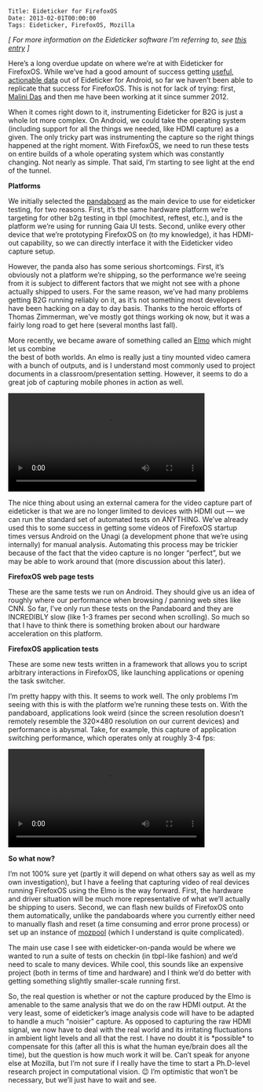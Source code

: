     Title: Eideticker for FirefoxOS
    Date: 2013-02-01T00:00:00
    Tags: Eideticker, FirefoxOS, Mozilla


*[ For more information on the Eideticker software I&#8217;m referring to, see [this entry][1] ]*

Here&#8217;s a long overdue update on where we&#8217;re at with Eideticker for FirefoxOS. While we&#8217;ve had a good amount of success getting [useful, actionable data][2] out of Eideticker for Android, so far we haven&#8217;t been able to replicate that success for FirefoxOS. This is not for lack of trying: first, [Malini Das][3] and then me have been working at it since summer 2012.

When it comes right down to it, instrumenting Eideticker for B2G is just a whole lot more complex. On Android, we could take the operating system (including support for all the things we needed, like HDMI capture) as a given. The only tricky part was instrumenting the capture so the right things happened at the right moment. With FirefoxOS, we need to run these tests on entire builds of a whole operating system which was constantly changing. Not nearly as simple. That said, I&#8217;m starting to see light at the end of the tunnel.

**Platforms**

We initially selected the [pandaboard][4] as the main device to use for eideticker testing, for two reasons. First, it&#8217;s the same hardware platform we&#8217;re targeting for other b2g testing in tbpl (mochitest, reftest, etc.), and is the platform we&#8217;re using for running Gaia UI tests. Second, unlike every other device that we&#8217;re prototyping FirefoxOS on (to my knowledge), it has HDMI-out capability, so we can directly interface it with the Eideticker video capture setup.

However, the panda also has some serious shortcomings. First, it&#8217;s obviously not a platform we&#8217;re shipping, so the performance we&#8217;re seeing from it is subject to different factors that we might not see with a phone actually shipped to users. For the same reason, we&#8217;ve had many problems getting B2G running reliably on it, as it&#8217;s not something most developers have been hacking on a day to day basis. Thanks to the heroic efforts of Thomas Zimmerman, we&#8217;ve mostly got things working ok now, but it was a fairly long road to get here (several months last fall).

More recently, we became aware of something called an [Elmo][5] which might let us combine  
the best of both worlds. An elmo is really just a tiny mounted video camera with a bunch of outputs, and is I understand most commonly used to project documents in a classroom/presentation setting. However, it seems to do a great job of capturing mobile phones in action as well. 

<video width="400px" src="/files/eideticker/startup-test-elmo.webm" controls></video>

The nice thing about using an external camera for the video capture part of eideticker is that we are no longer limited to devices with HDMI out &#8212; we can run the standard set of automated tests on ANYTHING. We&#8217;ve already used this to some success in getting some videos of FirefoxOS startup times versus Android on the Unagi (a development phone that we&#8217;re using internally) for manual analysis. Automating this process may be trickier because of the fact that the video capture is no longer &#8220;perfect&#8221;, but we may be able to work around that (more discussion about this later).

**FirefoxOS web page tests**

These are the same tests we run on Android. They should give us an idea of roughly where our performance when browsing / panning web sites like CNN. So far, I&#8217;ve only run these tests on the Pandaboard and they are INCREDIBLY slow (like 1-3 frames per second when scrolling). So much so that I have to think there is something broken about our hardware acceleration on this platform.

**FirefoxOS application tests**

These are some new tests written in a framework that allows you to script arbitrary interactions in FirefoxOS, like launching applications or opening the task switcher.

I&#8217;m pretty happy with this. It seems to work well. The only problems I&#8217;m seeing with this is with the platform we&#8217;re running these tests on. With the pandaboard, applications look weird (since the screen resolution doesn&#8217;t remotely resemble the 320&#215;480 resolution on our current devices) and performance is abysmal. Take, for example, this capture of application switching performance, which operates only at roughly 3-4 fps:

<video width="400px" src="/files/eideticker/b2g-appswitching-video.webm" controls></video>

**So what now?**

I&#8217;m not 100% sure yet (partly it will depend on what others say as well as my own investigation), but I have a feeling that capturing video of real devices running FirefoxOS using the Elmo is the way forward. First, the hardware and driver situation will be much more representative of what we&#8217;ll actually be shipping to users. Second, we can flash new builds of FirefoxOS onto them automatically, unlike the pandaboards where you currently either need to manually flash and reset (a time consuming and error prone process) or set up an instance of [mozpool][6] (which I understand is quite complicated).

The main use case I see with eideticker-on-panda would be where we wanted to run a suite of tests on checkin (in tbpl-like fashion) and we&#8217;d need to scale to many devices. While cool, this sounds like an expensive project (both in terms of time and hardware) and I think we&#8217;d do better with getting something slightly smaller-scale running first.

So, the real question is whether or not the capture produced by the Elmo is amenable to the same analysis that we do on the raw HDMI output. At the very least, some of eideticker&#8217;s image analysis code will have to be adapted to handle a much &#8220;noisier&#8221; capture. As opposed to capturing the raw HDMI signal, we now have to deal with the real world and its irritating fluctuations in ambient light levels and all that the rest. I have no doubt it is \*possible\* to compensate for this (after all this is what the human eye/brain does all the time), but the question is how much work it will be. Can&#8217;t speak for anyone else at Mozilla, but I&#8217;m not sure if I really have the time to start a Ph.D-level research project in computational vision. 😉 I&#8217;m optimistic that won&#8217;t be necessary, but we&#8217;ll just have to wait and see.

 [1]: http://wrla.ch/blog/2012/06/mobile-firefox-measuring-how-a-browser-feels/
 [2]: http://eideticker.wrla.ch
 [3]: http://nakubu.com/
 [4]: http://pandaboard.org
 [5]: http://www.elmousa.com/
 [6]: https://github.com/djmitche/mozpool